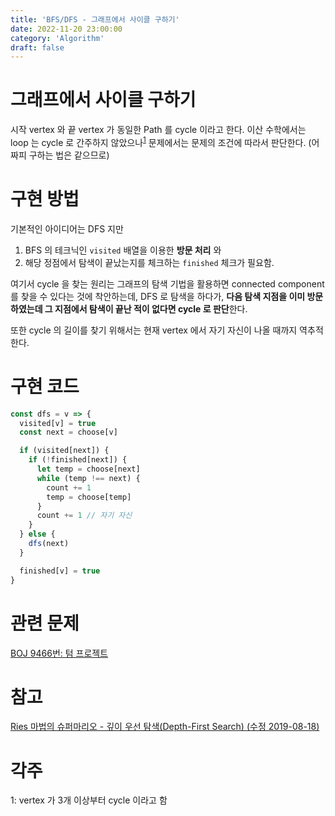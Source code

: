 ```yaml
---
title: 'BFS/DFS - 그래프에서 사이클 구하기'
date: 2022-11-20 23:00:00
category: 'Algorithm'
draft: false
---
```


# 그래프에서 사이클 구하기

시작 vertex 와 끝 vertex 가 동일한 Path 를 cycle 이라고 한다.
이산 수학에서는 loop 는 cycle 로 간주하지 않았으나<sup>[1](#footnote_1)</sup> 문제에서는 문제의 조건에 따라서 판단한다. (어짜피 구하는 법은 같으므로)

# 구현 방법

기본적인 아이디어는 DFS 지만

1. BFS 의 테크닉인 `visited` 배열을 이용한 **방문 처리** 와
2. 해당 정점에서 탐색이 끝났는지를 체크하는 `finished` 체크가 필요함.

여기서 cycle 을 찾는 원리는 그래프의 탐색 기법을 활용하면 connected component 를 찾을 수 있다는 것에 착안하는데,
DFS 로 탐색을 하다가, **다음 탐색 지점을 이미 방문하였는데 그 지점에서 탐색이 끝난 적이 없다면 cycle 로 판단**한다.

또한 cycle 의 길이를 찾기 위해서는 현재 vertex 에서 자기 자신이 나올 때까지 역추적한다.

# 구현 코드

```javascript
const dfs = v => {
  visited[v] = true
  const next = choose[v]

  if (visited[next]) {
    if (!finished[next]) {
      let temp = choose[next]
      while (temp !== next) {
        count += 1
        temp = choose[temp]
      }
      count += 1 // 자기 자신
    }
  } else {
    dfs(next)
  }

  finished[v] = true
}
```

# 관련 문제

[BOJ 9466번: 텀 프로젝트](https://www.acmicpc.net/problem/9466)

# 참고

[Ries 마법의 슈퍼마리오 - 깊이 우선 탐색(Depth-First Search) (수정 2019-08-18)](https://blog.naver.com/PostView.naver?blogId=kks227&logNo=220785731077&from=postView&redirect=Log&widgetTypeCall=true&topReferer=https%3A%2F%2Fblog.naver.com%2FPostSearchList.naver%3FblogId%3Dkks227%26categoryNo%3D0%26range%3Dall%26SearchText%3D%25EC%258B%25B8%25EC%259D%25B4%25ED%2581%25B4%26x%3D0%26y%3D0&directAccess=false)

# 각주

<a name="footnote_1">1</a>: vertex 가 3개 이상부터 cycle 이라고 함

